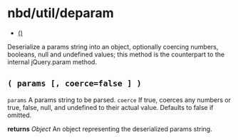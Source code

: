 # nbd/util/deparam

* [()](#-params-coerce-)

Deserialize a params string into an object, optionally coercing numbers,
booleans, null and undefined values; this method is the counterpart to the
internal jQuery.param method.

##  `( params [, coerce=false ] )`

`params` A params string to be parsed.
`coerce` If true, coerces any numbers or true, false, null, and undefined to their actual value.  Defaults to false if omitted.

**returns** *Object* An object representing the deserialized params string.
